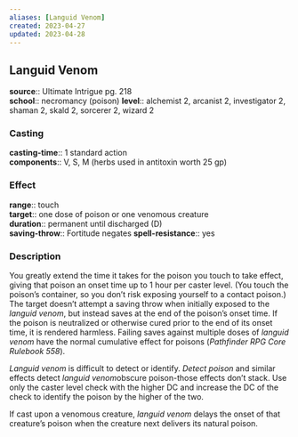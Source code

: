 ```yaml
---
aliases: [Languid Venom]
created: 2023-04-27
updated: 2023-04-28
---
```


## Languid Venom

**source**:: Ultimate Intrigue pg. 218  
**school**:: necromancy (poison)
**level**:: alchemist 2, arcanist 2, investigator 2, shaman 2, skald 2, sorcerer 2, wizard 2

### Casting

**casting-time**:: 1 standard action  
**components**:: V, S, M (herbs used in antitoxin worth 25 gp)

### Effect

**range**:: touch  
**target**:: one dose of poison or one venomous creature  
**duration**:: permanent until discharged (D)  
**saving-throw**:: Fortitude negates
**spell-resistance**:: yes

### Description

You greatly extend the time it takes for the poison you touch to take effect, giving that poison an onset time up to 1 hour per caster level. (You touch the poison’s container, so you don’t risk exposing yourself to a contact poison.) The target doesn’t attempt a saving throw when initially exposed to the *languid venom*, but instead saves at the end of the poison’s onset time. If the poison is neutralized or otherwise cured prior to the end of its onset time, it is rendered harmless. Failing saves against multiple doses of *languid venom* have the normal cumulative effect for poisons (*Pathfinder RPG Core Rulebook 558*).  
  
*Languid venom* is difficult to detect or identify. *Detect poison* and similar effects detect *languid venom*obscure poison-those effects don’t stack. Use only the caster level check with the higher DC and increase the DC of the check to identify the poison by the higher of the two.  
  
If cast upon a venomous creature, *languid venom* delays the onset of that creature’s poison when the creature next delivers its natural poison.
